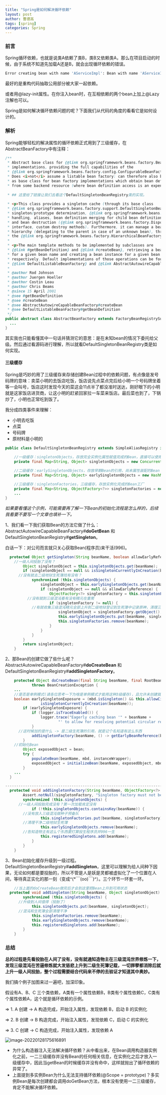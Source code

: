 ```yaml
---
title: "Spring是如何解决循环依赖"
layout: post
author: 曹德高
tags: [spring]
categories: Spring
---
```


### **前言**

Spring循环依赖，也就是说类A依赖了类B，类B又依赖类A，那么在项目启动的时候，由于系统不知道先加载A还是B，就会出现循环依赖的错误。

```bash
Error creating bean with name 'AServiceImpl': Bean with name 'AServiceImpl' has been injected into other beans [BServiceImpl,CServiceImpl,EServiceImpl]
```

最好的是重构代码抽取公用部分被大家一起依赖。

或者用@lazy-init属性。在你注入bean时，在互相依赖的两个bean上加上@Lazy注解也可以。

Spring是如何解决循环依赖问题的呢？下面我们从代码的角度的看看它是如何设计的。

### 解析

Spring能够轻松的解决属性的循环依赖正式用到了三级缓存，在AbstractBeanFactory中有注释：

```java
/**
 * Abstract base class for {@link org.springframework.beans.factory.BeanFactory}
 * implementations, providing the full capabilities of the
 * {@link org.springframework.beans.factory.config.ConfigurableBeanFactory} SPI.
 * Does <i>not</i> assume a listable bean factory: can therefore also be used
 * as base class for bean factory implementations which obtain bean definitions
 * from some backend resource (where bean definition access is an expensive operation).
 
 * ## 这里给了链接让我们去看这个DefaultSingletonBeanRegistry类的实现。
 
 * <p>This class provides a singleton cache (through its base class
 * {@link org.springframework.beans.factory.support.DefaultSingletonBeanRegistry},
 * singleton/prototype determination, {@link org.springframework.beans.factory.FactoryBean}
 * handling, aliases, bean definition merging for child bean definitions,
 * and bean destruction ({@link org.springframework.beans.factory.DisposableBean}
 * interface, custom destroy methods). Furthermore, it can manage a bean factory
 * hierarchy (delegating to the parent in case of an unknown bean), through implementing
 * the {@link org.springframework.beans.factory.HierarchicalBeanFactory} interface.
 *
 * <p>The main template methods to be implemented by subclasses are
 * {@link #getBeanDefinition} and {@link #createBean}, retrieving a bean definition
 * for a given bean name and creating a bean instance for a given bean definition,
 * respectively. Default implementations of those operations can be found in
 * {@link DefaultListableBeanFactory} and {@link AbstractAutowireCapableBeanFactory}.
 *
 * @author Rod Johnson
 * @author Juergen Hoeller
 * @author Costin Leau
 * @author Chris Beams
 * @since 15 April 2001
 * @see #getBeanDefinition
 * @see #createBean
 * @see AbstractAutowireCapableBeanFactory#createBean
 * @see DefaultListableBeanFactory#getBeanDefinition
 */
public abstract class AbstractBeanFactory extends FactoryBeanRegistrySupport implements ConfigurableBeanFactory {
  ...
}

```

其实我也只能看懂其中一句话并猜测它的意思：是在未知bean的情况下委托给父级。然后通过看源码进行理解，所以就看DefaultSingletonBeanRegistry类是如何实现。

#### 三级缓存

Spring是巧妙的用了三级缓存来存储创建Bean过程中的依赖问题，有点像是发号码牌的意味：卖菜小明的去饭店吃饭，饭店说先点菜点完后给小明一个号码牌坐着等一会叫号，饭店这时发现今天的菜这会11点半了都没准时送达，刚好眼下的小明就是这家饭店进货商，让这小明的赶紧回家拉一车菜来饭店。最后菜也到了，下锅炒了，小明也正常吃到饭了。

我分成四类事件来理解：

- 小明去吃饭
- 点菜
- 号码牌
- 原材料是小明的

```java
public class DefaultSingletonBeanRegistry extends SimpleAliasRegistry implements SingletonBeanRegistry {

	//一级缓存：singletonObjects，存放完全实例化属性赋值完成的Bean，直接可以使用
	private final Map<String, Object> singletonObjects = new ConcurrentHashMap<>(256);

	//二级缓存：earlySingletonObjects，存放早期Bean的引用，尚未属性装配的Bean
	private final Map<String, Object> earlySingletonObjects = new HashMap<>(16);
  
	//三级缓存：singletonFactories，三级缓存，存放实例化完成的Bean工厂
	private final Map<String, ObjectFactory<?>> singletonFactories = new HashMap<>(16);
	...
}
```

*如果要看懂这个示例，可能需要再了解一下Bean的初始化流程是怎么样的，后续我看要不要写一个文章也填补一下。*

1、我们看一下我们获取Bean的方法它做了什么：AbstractAutowireCapableBeanFactory#**doGetBean** 和 DefaultSingletonBeanRegistry#**getSingleton**。

白话一下：对公司而言就只关心获取Bean(程序员)来干活(996)。

```java
  protected Object getSingleton(String beanName, boolean allowEarlyReference) {
  	//一级人间投胎了没有？
		Object singletonObject = this.singletonObjects.get(beanName);
		if (singletonObject == null && isSingletonCurrentlyInCreation(beanName)) {
      //没有就去二级地狱生死簿找有没有？
			synchronized (this.singletonObjects) {
				singletonObject = this.earlySingletonObjects.get(beanName);
				if (singletonObject == null && allowEarlyReference) {
					ObjectFactory<?> singletonFactory = this.singletonFactories.get(beanName);
          //没有就到三级混沌看有没有精元在重聚
					if (singletonFactory != null) {
            //有就收集三级混沌精元全部上升到二级地狱登记到生死簿中记录原神，清理三级混沌世界存在记录。
						singletonObject = singletonFactory.getObject();
						this.earlySingletonObjects.put(beanName, singletonObject);
						this.singletonFactories.remove(beanName);
					}
				}
			}
		}
		return singletonObject;
	}
```

2、那Bean的创建它做了些什么呢？AbstractAutowireCapableBeanFactory#**doCreateBean** 和 DefaultSingletonBeanRegistry#**addSingletonFactory**。

```java
	protected Object doCreateBean(final String beanName, final RootBeanDefinition mbd, final @Nullable Object[] args)
			throws BeanCreationException {
    ...
    //是否是单例模式(请各位思考一下为啥是单例模式才能用这种3级缓存)，且允许未创建就暴露Bean
    boolean earlySingletonExposure = (mbd.isSingleton() && this.allowCircularReferences &&
				isSingletonCurrentlyInCreation(beanName));
		if (earlySingletonExposure) {
			if (logger.isTraceEnabled()) {
				logger.trace("Eagerly caching bean '" + beanName +
						"' to allow for resolving potential circular references");
			}
      //这时候加的是什么 -> 是二级生死簿的引用，就是记个名知道有这么东西
			addSingletonFactory(beanName, () -> getEarlyBeanReference(beanName, mbd, bean));
		}
    //初始化Bean
		Object exposedObject = bean;
		try {
			populateBean(beanName, mbd, instanceWrapper);
			exposedObject = initializeBean(beanName, exposedObject, mbd);
		}
    ...
  }

--------------------------------------------------------------------------------------------
  protected void addSingletonFactory(String beanName, ObjectFactory<?> singletonFactory) {
		Assert.notNull(singletonFactory, "Singleton factory must not be null");
		synchronized (this.singletonObjects) {
      //一级人间投胎完成没有？第一次加载肯定没有
			if (!this.singletonObjects.containsKey(beanName)) {
        //没有放入三级混沌做种子预备队
				this.singletonFactories.put(beanName, singletonFactory);
        //清理干净二级地狱生死簿
				this.earlySingletonObjects.remove(beanName);
        //告知造物主有这么个东西要打算投生程序员并996一生
				this.registeredSingletons.add(beanName);
			}
		}
	}
```

3、Bean初始化缓存升级到一级过程。DefaultSingletonBeanRegistry#**addSingleton**，这里可以理解为给人间种下因果，无论如何都是要投胎的，所以不管是人是妖是灵都被虚拟化了一个位置在人间，等待真正实化的那一刻（变成^(*￣(oo)￣)^）。三个环节一环套一环。

```java
	//当上面的doCreateBean做完后才会到这里把Bean上升到可用状态
  protected void addSingleton(String beanName, Object singletonObject) {
		synchronized (this.singletonObjects) {
      //升级到人间值得（投胎了）
			this.singletonObjects.put(beanName, singletonObject);
      //混沌和生死簿全部清理干净
			this.singletonFactories.remove(beanName);
			this.earlySingletonObjects.remove(beanName);
			this.registeredSingletons.add(beanName);
		}
	}
```

### 总结

**总的过程是先看投胎在人间了没有，没有就通知造物主在三级混沌世界修炼一下，发现三级混沌在苦逼修炼就大发慈悲上升到二级生死簿记载，一切罪孽都消除后就上升一级人间投胎，整个过程需要结合代码来不停的去验证才知道其中奥妙。**

我们搞个例子加图来过一遍吧，加深印象。

假设有A、B、C 三个类依赖，A类有一个属性依赖B，B类有个属性依赖C，C类有个属性依赖A，这个就是循环依赖的示例。

=> 1. A 创建 -> A 构造完成，开始注入属性，发现依赖 B，启动 B 的实例化

=> 2. B 创建 -> B 构造完成，开始注入属性，发现依赖 C，启动 C 的实例化

=> 3. C 创建 -> C 构造完成，开始注入属性，发现依赖 A

![image-20220128175616891](/images/2022-01-28-spring-dependence/image-20220128175616891.png)

- 为什么构造器注入无法解决循环依赖？从中看出来，在Bean调用构造器实例化之前，一二三级缓存并没有Bean的任何相关信息，在实例化之后才放入一级缓存中，因此当getBean的时候缓存并没有命中，这样就抛出了循环依赖的异常了。
- 上面提到多实例Bean为什么无法支持循环依赖(@Scope = prototype)？多实例Bean是每次创建都会调用doGetBean方法，根本没有使用一二三级缓存，肯定不能解决循环依赖。

